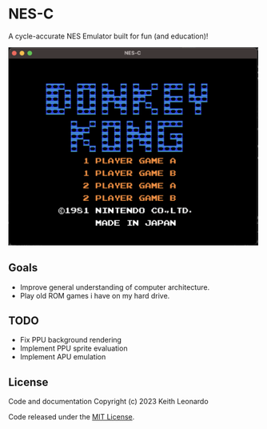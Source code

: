 # NES-C

A cycle-accurate NES Emulator built for fun (and education)!

<img src="./media/donkey_kong.png" alt="Donkey Kong" width="500"/>

## Goals

- Improve general understanding of computer architecture.
- Play old ROM games i have on my hard drive.

## TODO

* Fix PPU background rendering
* Implement PPU sprite evaluation
* Implement APU emulation

## License

Code and documentation Copyright (c) 2023 Keith Leonardo

Code released under the [MIT License](https://choosealicense.com/licenses/mit/).
